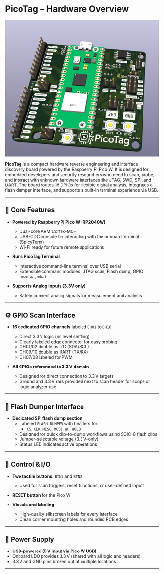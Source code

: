 # PicoTag – Hardware Overview

![PicoTag Hardware](img/image.png)

**PicoTag** is a compact hardware reverse engineering and interface discovery board powered by the Raspberry Pi Pico W. It is designed for embedded developers and security researchers who need to scan, probe, and interact with unknown hardware interfaces like JTAG, SWD, SPI, and UART. The board routes 16 GPIOs for flexible digital analysis, integrates a flash dumper interface, and supports a built-in terminal experience via USB.

---

## 🧠 Core Features

- **Powered by Raspberry Pi Pico W (RP2040W)**
  - Dual-core ARM Cortex-M0+
  - USB-CDC console for interacting with the onboard terminal (SpicyTerm)
  - Wi-Fi ready for future remote applications

- **Runs PicoTag Terminal**
  - Interactive command-line terminal over USB serial
  - Extensible command modules (JTAG scan, Flash dump, GPIO monitor, etc.)

- **Supports Analog Inputs (3.3V only)**
  - Safely connect analog signals for measurement and analysis

---

## ⚙️ GPIO Scan Interface

- **16 dedicated GPIO channels** labeled `CH01` to `CH16`
  - Direct 3.3 V logic (no level shifting)
  - Clearly labeled edge connector for easy probing
  - CH01/02 double as I2C (SDA/SCL)
  - CH09/10 double as UART (TX/RX)
  - CH07/08 labeled for PWM

- **All GPIOs referenced to 3.3 V domain**
  - Designed for direct connection to 3.3 V targets
  - Ground and 3.3 V rails provided next to scan header for scope or logic analyzer use

---

## 🔌 Flash Dumper Interface

- **Dedicated SPI flash dump section**
  - Labeled `FLASH DUMPER` with headers for:
    - `CS`, `CLK`, `MISO`, `MOSI`, `WP`, `HOLD`
  - Designed for quick clip-to-dump workflows using SOIC-8 flash clips
  - Jumper-selectable voltage (3.3 V-only)
  - Status LED indicates active operations

---

## 🧠 Control & I/O

- **Two tactile buttons**: `BTN1` and `BTN2`
  - Used for scan triggers, reset functions, or user-defined inputs

- **RESET button** for the Pico W

- **Visuals and labeling**
  - High-quality silkscreen labels for every interface
  - Clean corner mounting holes and rounded PCB edges

---

## 🔋 Power Supply

- **USB-powered (5 V input via Pico W USB)**
- Onboard LDO provides 3.3 V (shared with all logic and headers)
- 3.3 V and GND pins broken out at multiple locations

---
